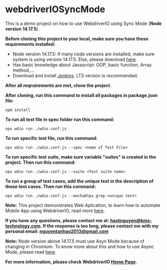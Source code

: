 # webdriverIOSyncMode
This is a demo project on how to use WebdriverIO using Sync Mode (**Node version 14.17.5**).

**Before cloning this project to your local, make sure you have these requirements installed:**
  * Node version 14.17.5: If many node versions are installed, make sure system is using version 14.17.5. Else, please download [here](https://nodejs.org/en/).
  * Has basic knowledge about Javascript: OOP, basic function, Array method,...
  * Download and install [Jenkins](https://www.jenkins.io/download/). LTS version is recommended.
  
**After all reqruirements are met, clone the project.**

**After cloning, run this command to install all packages in package.json file:**
```
npm install
```

**To run all test file in spec folder run this command:**
```
npx wdio run ./wdio.conf.js
```

**To run specific test file, run this command:**
```
npx wdio run ./wdio.conf.js --spec <name of Test File>
```

**To run specific test suite, make sure variable "suites" is created in the project. Then run this command:**
```
npx wdio run ./wdio.conf.js --suite <Test suite name>
```

**To run a group of test cases, add the unique text in the description of those test cases. Then run this command:**
```
npx wdio run ./wdio.conf.js --mochaOtps.grep <unique text>
```
**Note:** This project demonstrates Web Aplication, to learn how to automate Mobile App using WebdriverIO, read more [here](https://webdriver.io/docs/api/appium/).

**If you have any questions, please contact me at: haotnguyen@kms-technology.com. If the response is too long, please contact me with my personal email: nguyentanhao2013@gmail.com**

**Note:** Node version above 14.17.5 must use Asyn Mode because of changing in Chromium. To know more about this and how to use Async Mode, please read [here](https://webdriver.io/docs/sync-vs-async).

**For more information, please check WebdriverIO [Home Page](https://webdriver.io/).**
